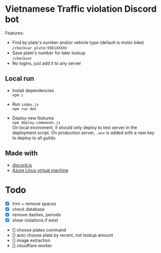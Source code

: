 # Vietnamese Traffic violation Discord bot
Features:
- Find by plate's number and/or vehicle type (default is motor bike) \
    ```/checkvar plate:59E1XXXXX```
- Save plate's number for later lookup \
    ```/checkvar```
- No logins, just add it to any server

## Local run
- Install dependencies \
    `npm i`
- Run `index.js`\
    `npm run dev`
    
- Deploy new features\
    `npm deploy-commands.js`\
    On local enviroment, it should only deploy to test server in the deployment script. On production server, `.env` is added with a new key to deploy to all guilds.

## Made with 
- [discord.js](https://discord.js.org/)
- [Azure Linux virtual machine](https://azure.microsoft.com/en-us/products/virtual-machines/linux)
    

# Todo
- [x] trim + remove spaces
- [x] check database
- [x] remove dashes, periods
- [x] show violations if exist
- [] choose plates command
- [] auto choose plate by recent, not lookup amount
- [] image extraction
- [] cloudflare worker
